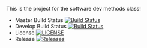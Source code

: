 This is the project for the software dev methods class!
- Master Build Status [![Build Status](https://travis-ci.org/kaciyanova/sem.svg?branch=master)](https://travis-ci.org/kaciyanova/sem)
- Develop Build Status [![Build Status](https://travis-ci.org/kaciyanova/sem.svg?branch=develop)](https://travis-ci.org/kaciyanova/sem)
- License [![LICENSE](https://img.shields.io/github/license/kaciyanova/sem.svg?style=flat-square)](https://github.com/kaciyanova/sem/blob/master/LICENSE)
- Release [![Releases](https://img.shields.io/github/release/kaciyanova/sem/all.svg?style=flat-square)](https://github.com/kaciyanova/sem/releases)
